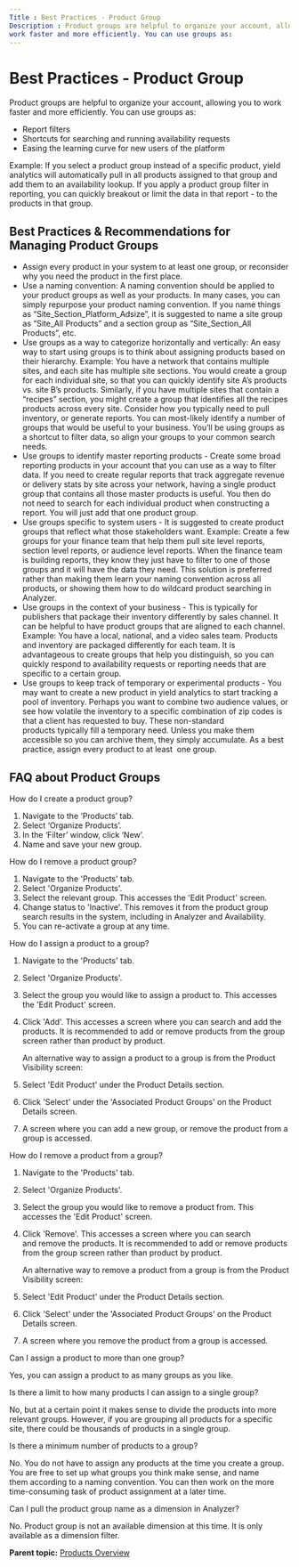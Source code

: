 ```yaml
---
Title : Best Practices - Product Group
Description : Product groups are helpful to organize your account, allowing you to
work faster and more efficiently. You can use groups as:
---
```



# Best Practices - Product Group



Product groups are helpful to organize your account, allowing you to
work faster and more efficiently. You can use groups as:

- Report filters
- Shortcuts for searching and running availability requests
- Easing the learning curve for new users of the platform

Example: If you select a product group instead of a specific product,
yield analytics will automatically pull in all products assigned to that
group and add them to an availability lookup. If you apply a product
group filter in reporting, you can quickly breakout or limit the data in
that report - to the products in that group.



## Best Practices & Recommendations for Managing Product Groups

- Assign every product in your system to at least one group, or
  reconsider why you need the product in the first place.
- Use a naming convention: A naming convention should be applied to your
  product groups as well as your products. In many cases, you can simply
  repurpose your product naming convention. If you name things as
  “Site_Section_Platform_Adsize”, it is suggested to name a site group
  as “Site_All Products” and a section group as “Site_Section_All
  Products”, etc.
- Use groups as a way to categorize horizontally and vertically: An easy
  way to start using groups is to think about assigning products based
  on their hierarchy. Example: You have a network that contains multiple
  sites, and each site has multiple site sections. You would create a
  group for each individual site, so that you can quickly identify site
  A’s products vs. site B’s products. Similarly, if you have multiple
  sites that contain a “recipes” section, you might create a group that
  identifies all the recipes products across every site. Consider how
  you typically need to pull inventory, or generate reports. You
  can most-likely identify a number of groups that would be useful to
  your business. You’ll be using groups as a shortcut to filter data, so
  align your groups to your common search needs.
- Use groups to identify master reporting products - Create some broad
  reporting products in your account that you can use as a way to filter
  data. If you need to create regular reports that track aggregate
  revenue or delivery stats by site across your network, having a single
  product group that contains all those master products is useful. You
  then do not need to search for each individual product when
  constructing a report. You will just add that one product group.
- Use groups specific to system users - It is suggested to create
  product groups that reflect what those stakeholders want. Example:
  Create a few groups for your finance team that help them pull site
  level reports, section level reports, or audience level reports. When
  the finance team is building reports, they know they just have to
  filter to one of those groups and it will have the data they need.
  This solution is preferred rather than making them learn your naming
  convention across all products, or showing them how to do wildcard
  product searching in Analyzer.
- Use groups in the context of your business - This is typically for
  publishers that package their inventory differently by sales channel.
  It can be helpful to have product groups that are aligned to each
  channel. Example: You have a local, national, and a video sales team.
  Products and inventory are packaged differently for each team. It is
  advantageous to create groups that help you distinguish, so you can
  quickly respond to availability requests or reporting needs that are
  specific to a certain group.
- Use groups to keep track of temporary or experimental products - You
  may want to create a new product in yield analytics to start tracking
  a pool of inventory. Perhaps you want to combine two audience values,
  or see how volatile the inventory to a specific combination of zip
  codes is that a client has requested to buy. These non-standard
  products typically fill a temporary need. Unless you make them
  accessible so you can archive them, they simply accumulate. As a best
  practice, assign every product to at least  one group.





## FAQ about Product Groups 

How do I create a product group?

1.  Navigate to the ‘Products’ tab. 
2.  Select ‘Organize Products’.
3.  In the ‘Filter’ window, click ‘New’.
4.  Name and save your new group.

How do I remove a product group?

1.  Navigate to the 'Products' tab. 
2.  Select 'Organize Products'.
3.  Select the relevant group. This accesses the 'Edit Product' screen.
4.  Change status to 'Inactive'. This removes it from the product group
    search results in the system, including in Analyzer and
    Availability.
5.  You can re-activate a group at any time.

How do I assign a product to a group?

1.  Navigate to the 'Products' tab. 

2.  Select 'Organize Products'.

3.  Select the group you would like to assign a product to. This
    accesses the 'Edit Product' screen.

4.  Click 'Add'. This accesses a screen where you can search and add the
    products. It is recommended to add or remove products from the group
    screen rather than product by product.

    An alternative way to assign a product to a group is from the
    Product Visibility screen:

5.  Select 'Edit Product' under the Product Details section.

6.  Click 'Select' under the 'Associated Product Groups' on the Product
    Details screen.

7.  A screen where you can add a new group, or remove the product from a
    group is accessed.

How do I remove a product from a group?

1.  Navigate to the 'Products' tab. 

2.  Select 'Organize Products'.

3.  Select the group you would like to remove a product from. This
    accesses the 'Edit Product' screen.

4.  Click 'Remove'. This accesses a screen where you can search
    and remove the products. It is recommended to add or remove products
    from the group screen rather than product by product.

    An alternative way to remove a product from a group is from the
    Product Visibility screen:

5.  Select 'Edit Product' under the Product Details section.

6.  Click 'Select' under the 'Associated Product Groups' on the Product
    Details screen.

7.  A screen where you remove the product from a group is accessed.

Can I assign a product to more than one group?

Yes, you can assign a product to as many groups as you like.

Is there a limit to how many products I can assign to a single group?

No, but at a certain point it makes sense to divide the products into
more relevant groups. However, if you are grouping all products for a
specific site, there could be thousands of products in a single group.

Is there a minimum number of products to a group?

No. You do not have to assign any products at the time you create a
group. You are free to set up what groups you think make sense, and name
them according to a naming convention. You can then work on the more
time-consuming task of product assignment at a later time.

Can I pull the product group name as a dimension in Analyzer?

No. Product group is not an available dimension at this time. It is only
available as a dimension filter.





<div class="familylinks">

<div class="parentlink">

**Parent topic:**
<a href="../topics/products-overview.html" class="link">Products
Overview</a>







